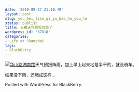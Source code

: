 ```yaml
---
date: '2010-09-27 21:10:49'
layout: post
slug: you_bei_tian_qi_yu_bao_hu_you_le
status: publish
title: 又被天气预报忽悠了
wordpress_id: '37818'
categories:
- Life at Shanghai
tags:
- BlackBerry
---
```


[![华山路湖南路](http://qingpei.me/wordpress/wp-content/uploads/2010/09/img00003-20100927-1828-e1285596106864.jpg?w=225)](http://qingpei.me/wordpress/wp-content/uploads/2010/09/img00003-20100927-1828-e1285596106864.jpg)天气预报阵雨，加上早上起来地是半干的，就没骑车。

结果没下雨，还堵成这样…



Posted with WordPress for BlackBerry.
